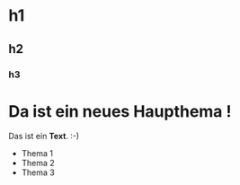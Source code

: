 
# h1
## h2
### h3

# Da ist ein neues Haupthema !

Das ist ein **Text**. :-)

- Thema 1
- Thema 2
- Thema 3
